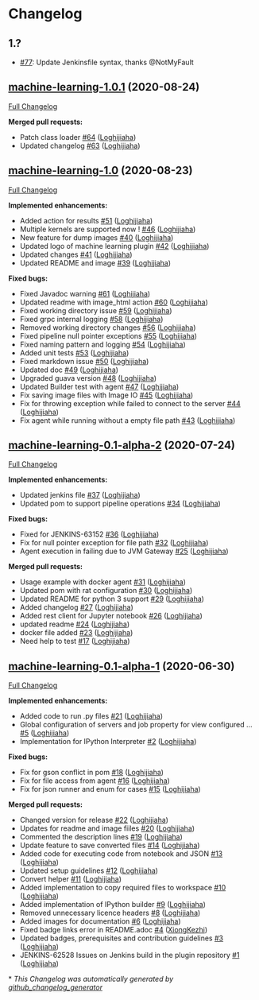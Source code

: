 # Changelog

## 1.?

- [#77](https://github.com/jenkinsci/machine-learning-plugin/pull/77): Update Jenkinsfile syntax, thanks @NotMyFault

## [machine-learning-1.0.1](https://github.com/jenkinsci/machine-learning-plugin/tree/machine-learning-1.0.1) (2020-08-24)

[Full Changelog](https://github.com/jenkinsci/machine-learning-plugin/compare/machine-learning-1.0...machine-learning-1.0.1)

**Merged pull requests:**

- Patch class loader [\#64](https://github.com/jenkinsci/machine-learning-plugin/pull/64) ([Loghijiaha](https://github.com/Loghijiaha))
- Updated changelog [\#63](https://github.com/jenkinsci/machine-learning-plugin/pull/63) ([Loghijiaha](https://github.com/Loghijiaha))

## [machine-learning-1.0](https://github.com/jenkinsci/machine-learning-plugin/tree/machine-learning-1.0) (2020-08-23)

[Full Changelog](https://github.com/jenkinsci/machine-learning-plugin/compare/machine-learning-0.1-alpha-2...machine-learning-1.0)

**Implemented enhancements:**

- Added action for results [\#51](https://github.com/jenkinsci/machine-learning-plugin/pull/51) ([Loghijiaha](https://github.com/Loghijiaha))
- Multiple kernels are supported now ! [\#46](https://github.com/jenkinsci/machine-learning-plugin/pull/46) ([Loghijiaha](https://github.com/Loghijiaha))
- New feature for dump images [\#40](https://github.com/jenkinsci/machine-learning-plugin/pull/40) ([Loghijiaha](https://github.com/Loghijiaha))
- Updated logo of machine learning plugin [\#42](https://github.com/jenkinsci/machine-learning-plugin/pull/42) ([Loghijiaha](https://github.com/Loghijiaha))
- Updated changes [\#41](https://github.com/jenkinsci/machine-learning-plugin/pull/41) ([Loghijiaha](https://github.com/Loghijiaha))
- Updated README and image [\#39](https://github.com/jenkinsci/machine-learning-plugin/pull/39) ([Loghijiaha](https://github.com/Loghijiaha))

**Fixed bugs:**

- Fixed Javadoc warning [\#61](https://github.com/jenkinsci/machine-learning-plugin/pull/61) ([Loghijiaha](https://github.com/Loghijiaha))
- Updated readme with image\_html action [\#60](https://github.com/jenkinsci/machine-learning-plugin/pull/60) ([Loghijiaha](https://github.com/Loghijiaha))
- Fixed working directory issue [\#59](https://github.com/jenkinsci/machine-learning-plugin/pull/59) ([Loghijiaha](https://github.com/Loghijiaha))
- Fixed grpc internal logging [\#58](https://github.com/jenkinsci/machine-learning-plugin/pull/58) ([Loghijiaha](https://github.com/Loghijiaha))
- Removed working directory changes [\#56](https://github.com/jenkinsci/machine-learning-plugin/pull/56) ([Loghijiaha](https://github.com/Loghijiaha))
- Fixed pipeline null pointer exceptions [\#55](https://github.com/jenkinsci/machine-learning-plugin/pull/55) ([Loghijiaha](https://github.com/Loghijiaha))
- Fixed naming pattern and logging [\#54](https://github.com/jenkinsci/machine-learning-plugin/pull/54) ([Loghijiaha](https://github.com/Loghijiaha))
- Added unit tests [\#53](https://github.com/jenkinsci/machine-learning-plugin/pull/53) ([Loghijiaha](https://github.com/Loghijiaha))
- Fixed markdown issue [\#50](https://github.com/jenkinsci/machine-learning-plugin/pull/50) ([Loghijiaha](https://github.com/Loghijiaha))
- Updated doc [\#49](https://github.com/jenkinsci/machine-learning-plugin/pull/49) ([Loghijiaha](https://github.com/Loghijiaha))
- Upgraded guava version [\#48](https://github.com/jenkinsci/machine-learning-plugin/pull/48) ([Loghijiaha](https://github.com/Loghijiaha))
- Updated Builder test with agent [\#47](https://github.com/jenkinsci/machine-learning-plugin/pull/47) ([Loghijiaha](https://github.com/Loghijiaha))
- Fix saving image files with Image IO [\#45](https://github.com/jenkinsci/machine-learning-plugin/pull/45) ([Loghijiaha](https://github.com/Loghijiaha))
- Fix for throwing exception while failed to connect to the server [\#44](https://github.com/jenkinsci/machine-learning-plugin/pull/44) ([Loghijiaha](https://github.com/Loghijiaha))
- Fix agent while running without a empty file path [\#43](https://github.com/jenkinsci/machine-learning-plugin/pull/43) ([Loghijiaha](https://github.com/Loghijiaha))

## [machine-learning-0.1-alpha-2](https://github.com/jenkinsci/machine-learning-plugin/tree/machine-learning-0.1-alpha-2) (2020-07-24)

[Full Changelog](https://github.com/jenkinsci/machine-learning-plugin/compare/machine-learning-0.1-alpha-1...machine-learning-0.1-alpha-2)

**Implemented enhancements:**

- Updated jenkins file [\#37](https://github.com/jenkinsci/machine-learning-plugin/pull/37) ([Loghijiaha](https://github.com/Loghijiaha))
- Updated pom to support pipeline operations [\#34](https://github.com/jenkinsci/machine-learning-plugin/pull/34) ([Loghijiaha](https://github.com/Loghijiaha))

**Fixed bugs:**

- Fixed for JENKINS-63152 [\#36](https://github.com/jenkinsci/machine-learning-plugin/pull/36) ([Loghijiaha](https://github.com/Loghijiaha))
- Fix for null pointer exception for file path [\#32](https://github.com/jenkinsci/machine-learning-plugin/pull/32) ([Loghijiaha](https://github.com/Loghijiaha))
- Agent execution in failing due to JVM Gateway  [\#25](https://github.com/jenkinsci/machine-learning-plugin/pull/25) ([Loghijiaha](https://github.com/Loghijiaha))

**Merged pull requests:**

- Usage example with docker agent [\#31](https://github.com/jenkinsci/machine-learning-plugin/pull/31) ([Loghijiaha](https://github.com/Loghijiaha))
- Updated pom with rat configuration [\#30](https://github.com/jenkinsci/machine-learning-plugin/pull/30) ([Loghijiaha](https://github.com/Loghijiaha))
- Updated README for python 3 support [\#29](https://github.com/jenkinsci/machine-learning-plugin/pull/29) ([Loghijiaha](https://github.com/Loghijiaha))
- Added changelog [\#27](https://github.com/jenkinsci/machine-learning-plugin/pull/27) ([Loghijiaha](https://github.com/Loghijiaha))
- Added rest client for Jupyter notebook [\#26](https://github.com/jenkinsci/machine-learning-plugin/pull/26) ([Loghijiaha](https://github.com/Loghijiaha))
- updated readme [\#24](https://github.com/jenkinsci/machine-learning-plugin/pull/24) ([Loghijiaha](https://github.com/Loghijiaha))
- docker file added [\#23](https://github.com/jenkinsci/machine-learning-plugin/pull/23) ([Loghijiaha](https://github.com/Loghijiaha))
- Need help to test [\#17](https://github.com/jenkinsci/machine-learning-plugin/pull/17) ([Loghijiaha](https://github.com/Loghijiaha))

## [machine-learning-0.1-alpha-1](https://github.com/jenkinsci/machine-learning-plugin/tree/machine-learning-0.1-alpha-1) (2020-06-30)

[Full Changelog](https://github.com/jenkinsci/machine-learning-plugin/compare/beda221c2ee7219e6de7a3aa88a7188c4cbc46a7...machine-learning-0.1-alpha-1)

**Implemented enhancements:**

- Added code to run .py files [\#21](https://github.com/jenkinsci/machine-learning-plugin/pull/21) ([Loghijiaha](https://github.com/Loghijiaha))
- Global configuration of servers and job property for view configured … [\#5](https://github.com/jenkinsci/machine-learning-plugin/pull/5) ([Loghijiaha](https://github.com/Loghijiaha))
- Implementation for IPython Interpreter [\#2](https://github.com/jenkinsci/machine-learning-plugin/pull/2) ([Loghijiaha](https://github.com/Loghijiaha))

**Fixed bugs:**

- Fix for gson conflict in pom [\#18](https://github.com/jenkinsci/machine-learning-plugin/pull/18) ([Loghijiaha](https://github.com/Loghijiaha))
- Fix for file access from agent [\#16](https://github.com/jenkinsci/machine-learning-plugin/pull/16) ([Loghijiaha](https://github.com/Loghijiaha))
- Fix for json runner and enum for cases [\#15](https://github.com/jenkinsci/machine-learning-plugin/pull/15) ([Loghijiaha](https://github.com/Loghijiaha))

**Merged pull requests:**

- Changed version for release [\#22](https://github.com/jenkinsci/machine-learning-plugin/pull/22) ([Loghijiaha](https://github.com/Loghijiaha))
- Updates for readme and image fiiles [\#20](https://github.com/jenkinsci/machine-learning-plugin/pull/20) ([Loghijiaha](https://github.com/Loghijiaha))
- Commented the description lines [\#19](https://github.com/jenkinsci/machine-learning-plugin/pull/19) ([Loghijiaha](https://github.com/Loghijiaha))
- Update feature to save converted files [\#14](https://github.com/jenkinsci/machine-learning-plugin/pull/14) ([Loghijiaha](https://github.com/Loghijiaha))
- Added code for executing code from notebook and JSON [\#13](https://github.com/jenkinsci/machine-learning-plugin/pull/13) ([Loghijiaha](https://github.com/Loghijiaha))
- Updated setup guidelines [\#12](https://github.com/jenkinsci/machine-learning-plugin/pull/12) ([Loghijiaha](https://github.com/Loghijiaha))
- Convert helper [\#11](https://github.com/jenkinsci/machine-learning-plugin/pull/11) ([Loghijiaha](https://github.com/Loghijiaha))
- Added implementation to copy required files to workspace [\#10](https://github.com/jenkinsci/machine-learning-plugin/pull/10) ([Loghijiaha](https://github.com/Loghijiaha))
- Added implementation of IPython builder [\#9](https://github.com/jenkinsci/machine-learning-plugin/pull/9) ([Loghijiaha](https://github.com/Loghijiaha))
- Removed unnecessary licence headers [\#8](https://github.com/jenkinsci/machine-learning-plugin/pull/8) ([Loghijiaha](https://github.com/Loghijiaha))
- Added images for documentation [\#6](https://github.com/jenkinsci/machine-learning-plugin/pull/6) ([Loghijiaha](https://github.com/Loghijiaha))
- Fixed badge links error in README.adoc [\#4](https://github.com/jenkinsci/machine-learning-plugin/pull/4) ([XiongKezhi](https://github.com/XiongKezhi))
- Updated badges, prerequisites and contribution guidelines [\#3](https://github.com/jenkinsci/machine-learning-plugin/pull/3) ([Loghijiaha](https://github.com/Loghijiaha))
- JENKINS-62528 Issues on Jenkins build in the plugin repository [\#1](https://github.com/jenkinsci/machine-learning-plugin/pull/1) ([Loghijiaha](https://github.com/Loghijiaha))



\* *This Changelog was automatically generated by [github_changelog_generator](https://github.com/github-changelog-generator/github-changelog-generator)*
